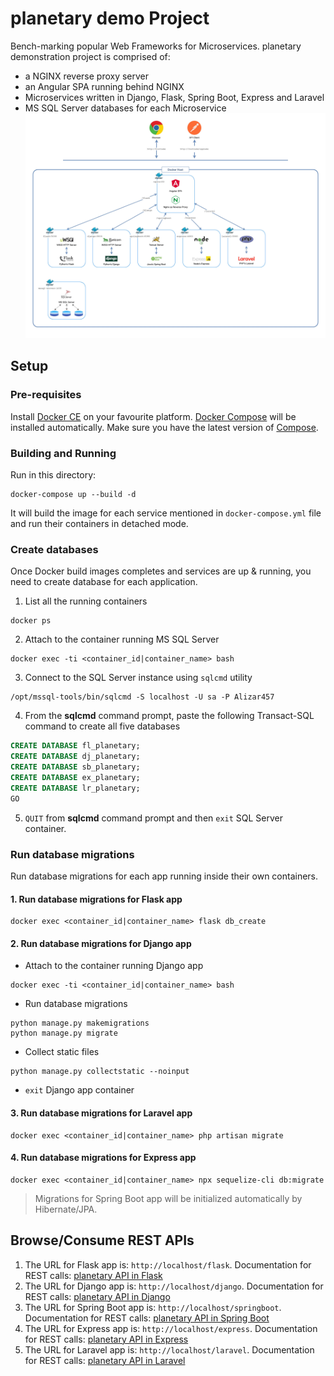 # planetary demo Project
Bench-marking popular Web Frameworks for Microservices. planetary demonstration project is comprised of:
* a NGINX reverse proxy server
* an Angular SPA running behind NGINX
* Microservices written in Django, Flask, Spring Boot, Express and Laravel
* MS SQL Server databases for each Microservice
![docker services architecture](images/docker-services-architecture.jpg)

## Setup

### Pre-requisites
Install [Docker CE](https://docs.docker.com/install/) on your favourite platform. [Docker Compose](https://docs.docker.com/compose/) will be installed automatically. Make sure you have the latest version of [Compose](https://docs.docker.com/compose/install/).
### Building and Running
Run in this directory:
```
docker-compose up --build -d
```
It will build the image for each service mentioned in `docker-compose.yml` file and run their containers in detached mode.
### Create databases
Once Docker build images completes and services are up & running, you need to create database for each application.
1. List all the running containers
```
docker ps
```
2. Attach to the container running MS SQL Server
```
docker exec -ti <container_id|container_name> bash
```
3. Connect to the SQL Server instance using `sqlcmd` utility
```
/opt/mssql-tools/bin/sqlcmd -S localhost -U sa -P Alizar457
```
4. From the **sqlcmd** command prompt, paste the following Transact-SQL command to create all five databases
```SQL
CREATE DATABASE fl_planetary;
CREATE DATABASE dj_planetary;
CREATE DATABASE sb_planetary;
CREATE DATABASE ex_planetary;
CREATE DATABASE lr_planetary;
GO
```
5. `QUIT` from **sqlcmd** command prompt and then `exit` SQL Server container.
### Run database migrations
Run database migrations for each app running inside their own containers.

#### 1. Run database migrations for Flask app
```
docker exec <container_id|container_name> flask db_create
```

#### 2. Run database migrations for Django app
+ Attach to the container running Django app
```
docker exec -ti <container_id|container_name> bash
```
+ Run database migrations
```
python manage.py makemigrations
python manage.py migrate
```
+ Collect static files
```
python manage.py collectstatic --noinput
```
+ `exit` Django app container

#### 3. Run database migrations for Laravel app
```
docker exec <container_id|container_name> php artisan migrate
```

#### 4. Run database migrations for Express app
```
docker exec <container_id|container_name> npx sequelize-cli db:migrate
```

> Migrations for Spring Boot app will be initialized automatically by Hibernate/JPA.

## Browse/Consume REST APIs
1. The URL for Flask app is: `http://localhost/flask`. Documentation for REST calls: [planetary API in Flask](flask/README.md)
2. The URL for Django app is: `http://localhost/django`. Documentation for REST calls: [planetary API in Django](django/README.md)
3. The URL for Spring Boot app is: `http://localhost/springboot`. Documentation for REST calls: [planetary API in Spring Boot](springboot/README.md)
4. The URL for Express app is: `http://localhost/express`. Documentation for REST calls: [planetary API in Express](express/README.md)
5. The URL for Laravel app is: `http://localhost/laravel`. Documentation for REST calls: [planetary API in Laravel](laravel/README.md)

